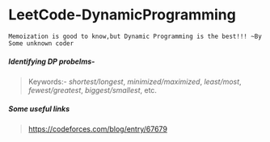 # LeetCode-DynamicProgramming

```Memoization is good to know,but Dynamic Programming is the best!!! ~By Some unknown coder```



##### Identifying DP probelms-
> Keywords:-   *shortest/longest*, *minimized/maximized*, *least/most*, *fewest/greatest*, *biggest/smallest*, etc.


##### Some useful links
> https://codeforces.com/blog/entry/67679
